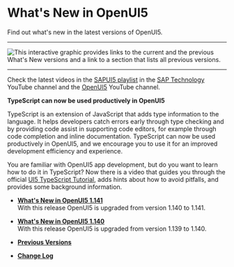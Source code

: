 <!-- loio99ac68a5b1c3416ab5c84c99fefa250d -->

# What's New in OpenUI5

Find out what's new in the latest versions of OpenUI5.

***

![This interactive graphic provides links to the current and the previous
							What's New versions and a link to a section that lists all previous
							versions.](images/loio60070cbcd0b54f31abc595ab4f5adc0e_LowRes.png)

***

Check the latest videos in the [SAPUI5 playlist](https://www.youtube.com/playlist?list=PLWV533hWWvDmxJM4itQ9o--7rolKgy-1r) in the [SAP Technology](https://www.youtube.com/channel/UC8cXSTGDhiZK5229zi-KTXA) YouTube channel and the [OpenUI5](https://www.youtube.com/user/openui5videos) YouTube channel.

**TypeScript can now be used productively in OpenUI5**

TypeScript is an extension of JavaScript that adds type information to the language. It helps developers catch errors early through type checking and by providing code assist in supporting code editors, for example through code completion and inline documentation. TypeScript can now be used productively in OpenUI5, and we encourage you to use it for an improved development efficiency and experience.

You are familiar with OpenUI5 app development, but do you want to learn how to do it in TypeScript? Now there is a video that guides you through the official [UI5 TypeScript Tutorial](https://sap.github.io/ui5-typescript/), adds hints about how to avoid pitfalls, and provides some background information.



-   **[What's New in OpenUI5 1.141](what-s-new-in-openui5-1-141-a7ed66d.md "With
		this release OpenUI5 is upgraded
		from version 1.140 to 1.141.")**  
With this release OpenUI5 is upgraded from version 1.140 to 1.141.
-   **[What's New in OpenUI5 1.140](what-s-new-in-openui5-1-140-26a106c.md "With
		this release OpenUI5 is upgraded
		from version 1.139 to 1.140.")**  
With this release OpenUI5 is upgraded from version 1.139 to 1.140.
-   **[Previous Versions](previous-versions-6660a59.md "")**  

-   **[Change Log](change-log-a6a78b7.md "")**  



